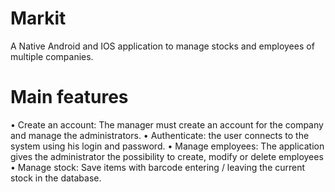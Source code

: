 # Markit
A Native Android and IOS application to manage stocks and employees of multiple companies.
# Main features
• Create an account: The manager must create an account for the company and manage the administrators.
• Authenticate: the user connects to the system using his login and password.
• Manage employees: The application gives the administrator the possibility to create, modify or delete employees
• Manage stock: Save items with barcode entering / leaving the current stock in the database. 